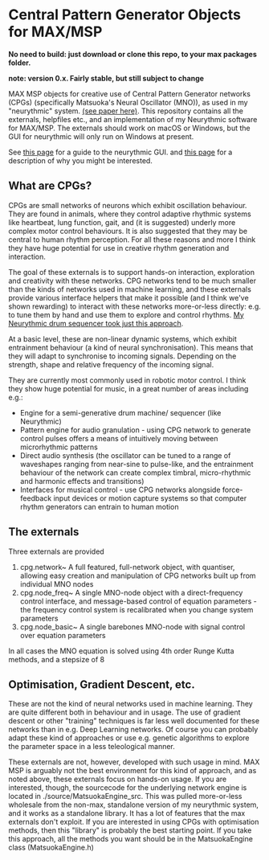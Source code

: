 # Central Pattern Generator Objects for MAX/MSP

**No need to build: just download or clone this repo, to your max packages folder.**


**note: version 0.x. Fairly stable, but still subject to change**

MAX MSP objects for creative use of Central Pattern Generator networks (CPGs) (specifically Matsuoka's Neural Oscillator (MNO)), as used in my "neurythmic" system. [(see paper here)](https://www.researchgate.net/publication/324360165_Neurythmic_A_Rhythm_Creation_Tool_Based_on_Central_Pattern_Generators). This repository contains all the externals, helpfiles etc., and an implementation of my Neurythmic software for MAX/MSP. The externals should work on macOS or Windows, but the GUI for neurythmic will only run on Windows at present.


See [this page](https://danbennettdev.github.io/projects/cpg_max.html) for a guide to the neurythmic GUI. and [this page](https://danbennettdev.github.io/projects/cpg_creativity.html) for a description of why you might be interested.

## What are CPGs?
CPGs are small networks of neurons which exhibit oscillation behaviour. They are found in animals, where they control adaptive rhythmic systems like heartbeat, lung function, gait, and (it is suggested) underly more complex motor control behaviours. It is also suggested that they may be central to human rhythm perception. For all these reasons and more I think they have huge potential for use in creative rhythm generation and interaction.

The goal of these externals is to support hands-on interaction, exploration and creativity with these networks. CPG networks tend to be much smaller than the kinds of networks used in machine learning, and these externals provide various interface helpers that make it possible (and I think we've shown rewarding) to interact with these networks more-or-less directly: e.g. to tune them by hand and use them to explore and control rhythms. [My Neurythmic drum sequencer took just this approach](https://www.researchgate.net/publication/324360165_Neurythmic_A_Rhythm_Creation_Tool_Based_on_Central_Pattern_Generators). 

At a basic level, these are non-linear dynamic systems, which exhibit entrainment behaviour (a kind of neural synchronisation). This means that they will adapt to synchronise to incoming signals. Depending on the strength, shape and relative frequency of the incoming signal.

They are currently most commonly used in robotic motor control. I think they show huge potential for music, in a great number of areas including e.g.:

- Engine for a semi-generative drum machine/ sequencer (like Neurythmic)
- Pattern engine for audio granulation - using CPG network to generate control pulses offers a means of intuitively moving between microrhythmic patterns  
- Direct audio synthesis (the oscillator can be tuned to a range of waveshapes ranging from near-sine to pulse-like, and the entrainment behaviour of the network can create complex timbral, micro-rhythmic and harmonic effects and transitions)
- Interfaces for musical control - use CPG networks alongside force-feedback input devices or motion capture systems so that computer rhythm generators can entrain to human motion

## The externals
Three externals are provided

1. cpg.network~ A full featured, full-network object, with quantiser, allowing easy creation and manipulation of CPG networks built up from individual MNO nodes 
2. cpg.node_freq~ A single MNO-node object with a direct-frequency control interface, and message-based control of equation parameters - the frequency control system is recalibrated when you change system parameters
3. cpg.node_basic~ A single barebones MNO-node with signal control over equation parameters

In all cases the MNO equation is solved using 4th order Runge Kutta methods, and a stepsize of 8

## Optimisation, Gradient Descent, etc.
These are not the kind of neural networks used in machine learning. They are quite different both in behaviour and in usage. The use of gradient descent or other "training" techniques is far less well documented for these networks than in e.g. Deep Learning networks. Of course you can probably adapt these kind of approaches or use e.g. genetic algorithms to explore the parameter space in a less teleological manner. 

These externals are not, however, developed with such usage in mind. MAX MSP is arguably not the best environment for this kind of approach, and as noted above, these externals focus on hands-on usage. If you are interested, though, the sourcecode for the underlying network engine is located in ./source/MatsuokaEngine_src. This was pulled more-or-less wholesale from the non-max, standalone version of my neurythmic system, and it works as a standalone library. It has a lot of features that the max externals don't exploit. If you are interested in using CPGs with optimisation methods, then this "library" is probably the best starting point. If you take this approach, all the methods you want should be in the MatsuokaEngine class (MatsuokaEngine.h) 
